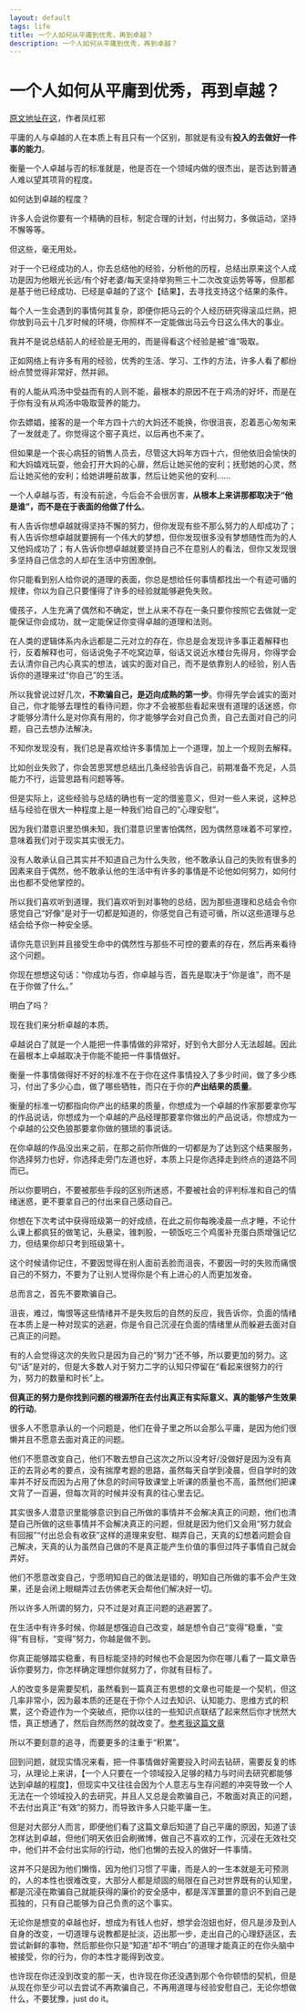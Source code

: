 ```yaml
---
layout: default
tags: life
title: 一个人如何从平庸到优秀，再到卓越？
description: 一个人如何从平庸到优秀，再到卓越？
---
```


# 一个人如何从平庸到优秀，再到卓越？ #

[原文地址在这](http://book.douban.com/subject/10484692/)，作者凤红邪

平庸的人与卓越的人在本质上有且只有一个区别，那就是有没有**投入的去做好一件事的能力**。

衡量一个人卓越与否的标准就是，他是否在一个领域内做的很杰出，是否达到普通人难以望其项背的程度。

如何达到卓越的程度？

许多人会说你要有一个精确的目标，制定合理的计划，付出努力，多做运动，坚持不懈等等。

但这些，毫无用处。

对于一个已经成功的人，你去总结他的经验，分析他的历程，总结出原来这个人成功是因为他眼光长远/有个好老婆/每天坚持举狗熊三十二次改变运势等等，但那都是基于他已经成功、已经是卓越的了这个【结果】，去寻找支持这个结果的条件。

每个人一生会遇到的事情何其复杂，即便你把马云的个人经历研究得滚瓜烂熟，把你放到马云十几岁时候的环境，你照样不一定能做出马云今日这么伟大的事业。

我并不是说总结前人的经验是无用的，而是得看这个经验是被“谁”吸取。

正如网络上有许多有用的经验，优秀的生活、学习、工作的方法，许多人看了都纷纷点赞觉得非常好，然并卵。

有的人能从鸡汤中受益而有的人则不能，最根本的原因不在于鸡汤的好坏，而是在于你有没有从鸡汤中吸取营养的能力。

你去嫖娼，接客的是一个年方四十六的大妈还不能换，你很沮丧，忍着恶心匆匆来了一发就走了。你觉得这个窑子真烂，以后再也不来了。

但如果是一个丧心病狂的销售人员去，尽管这大妈年方四十六，但他依旧会愉快的和大妈嬉戏玩耍，他会打开大妈的心扉，然后让她买他的安利；抚慰她的心灵，然后让她买他的安利；给她讲睡前故事，然后让她买他的安利……

一个人卓越与否，有没有前途，今后会不会很厉害，**从根本上来讲那都取决于“他是谁”，而不是在于表面的他做了什么**。

有人告诉你想卓越就得坚持不懈的努力，但你发现有些不那么努力的人却成功了；有人告诉你想卓越就要拥有一个伟大的梦想，但你发现很多没有梦想随性而为的人又他妈成功了；有人告诉你想卓越就要坚持自己不在意别人的看法，但你又发现很多坚持自己信念的人却在生活中穷困潦倒。

你只能看到别人给你说的道理的表面，你总是想给任何事情都找出一个有迹可循的规律，你以为自己只要懂得了许多的经验就能够避免失败。

傻孩子，人生充满了偶然和不确定，世上从来不存在一条只要你按照它去做就一定能保证你会成功，就一定能保证你变得卓越的道理和法则。

在人类的逻辑体系内永远都是二元对立的存在，你总是会发现许多事正着解释也行，反着解释也可，俗话说兔子不吃窝边草，俗话又说近水楼台先得月，你得学会去认清你自己内心真实的想法，诚实的面对自己，而不是依靠别人的经验，别人告诉你的道理来过“你自己”的生活。

所以我曾说过好几次，**不欺骗自己，是迈向成熟的第一步**。你得先学会诚实的面对自己，你才能够去理性的看待问题，你才不会被那些看起来很有道理的话迷惑，你才能够分清什么是对你真有用的，你才能够学会对自己负责，自己去面对自己的问题，自己去想办法解决。

不知你发现没有，我们总是喜欢给许多事情加上一个道理，加上一个规则去解释。

比如创业失败了，你会苦思冥想总结出几条经验告诉自己，前期准备不充足，人员能力不行，运营思路有问题等等。

但是实际上，这些经验与总结的确也有一定的借鉴意义，但对一些人来说，这种总结与经验在很大一种程度上是一种我们给自己的“心理安慰”。

因为我们潜意识里恐惧未知，我们潜意识里害怕偶然，因为偶然意味着不可掌控，意味着我们对于现实其实很无力。

没有人敢承认自己其实并不知道自己为什么失败，他不敢承认自己的失败有很多的因素来自于偶然，他不敢承认他的生活中有许多的事情是不论他如何努力，如何付出也都不受他掌控的。

所以我们喜欢听到道理，我们喜欢听到对事物的总结，因为那些道理和总结会令你感觉自己“好像”是对于一切都是知道的，你感觉自己有迹可循，所以这些道理与总结会给予你一种安全感。

请你先意识到并且接受生命中的偶然性与那些不可控的要素的存在，然后再来看待这个问题。

你现在想想这句话：“你成功与否，你卓越与否，首先是取决于“你是谁”，而不是在于你做了什么。”

明白了吗？

现在我们来分析卓越的本质。

卓越说白了就是一个人能把一件事情做的非常好，好到令大部分人无法超越。因此在最根本上卓越取决于你能不能把一件事情做好。

衡量一件事情做得好不好的标准不在于你在这件事情投入了多少时间，做了多少练习，付出了多少心血，做了哪些牺牲，而只在于你的**产出结果的质量**。

衡量的标准一切都指向你产出的结果的质量，你想成为一个卓越的作家那要拿你写的作品说话，你想成为一个卓越的产品经理那要拿你做出的产品说话，你想成为一个卓越的公交色狼那要拿你做的猥琐的事说话。

在你卓越的作品没出来之前，在那之前你所做的一切都是为了达到这个结果服务，你选择努力也好，你选择走旁门左道也好，本质上只是你选择走到终点的道路不同而已。

所以你要明白，不要被那些手段的区别所迷惑，不要被社会的评判标准和自己的情绪迷惑，更不要拿自己的付出来自己感动自己。

你想在下次考试中获得班级第一的好成绩，在此之前你每晚凌晨一点才睡，不论什么课上都疯狂的做笔记，头悬梁，锥刺股，一顿饭吃三个鸡蛋补充蛋白质增强记忆力，但结果你却只考到班级第十。

这个时候请你记住，不要因觉得在别人面前丢脸而沮丧，不要因一时的失败而痛恨自己的不努力，不要为了让别人觉得你是个有上进心的人而更加发奋。

总而言之，首先不要欺骗自己。

沮丧，难过，悔恨等这些情绪并不是失败后的自然的反应，我告诉你，负面的情绪在本质上是一种对现实的逃避，你是令自己沉浸在负面的情绪里从而躲避去面对自己真正的问题。

有的人会觉得这次的失败只是因为自己的“努力”还不够，所以要更加的努力。这句“话”是对的，但是大多数人对于努力二字的认知只停留在“看起来很努力的行为，努力的数量和时长”上。

**但真正的努力是你找到问题的根源所在去付出真正有实际意义、真的能够产生效果的行动**。

很多人不愿意承认的一个问题是，他们在骨子里之所以会那么平庸，是因为他们很懒并且不愿意去面对真正的问题。

他们不愿意改变自己，他们不敢去想自己这次之所以没考好/没做好是因为没有真正的去背必考的要点，没有揣摩考题的思路，虽然每天自学到凌晨，但自学时的效率并不好反而因为占用了休息的时间导致课堂上听课的质量也不高，虽然他们把课文背了一百遍，但每次背的时候并没有真的往心里去记。

其实很多人潜意识里能够意识到自己所做的事情并不会解决真正的问题，他们也清楚自己所做的这些事情并不会解决真正的问题，但就是因为他们又会用“努力就会有回报”“付出总会有收获”这样的道理来安慰、糊弄自己，天真的幻想着问题会自己解决，天真的认为虽然自己做的不是真正能产生价值的事但过阵子事情自己就会弄好。

他们不愿意改变自己，宁愿明知自己的做法是错的，明知自己所做的事不会产生效果，还是会闭上眼糊弄过去仿佛老天会帮他们解决好一切。

所以许多人所谓的努力，只不过是对真正问题的逃避罢了。

在生活中有许多时候，你越是想强迫自己改变，越是想令自己“变得”稳重，“变得”有目标，“变得”努力，你越是做不到。

你真正能够踏实稳重，有目标能坚持的时候也不会是因为你在哪儿看了一篇文章告诉你要努力，你怎样确定理想你就努力了，你就有目标了。

人的改变多是需要契机，虽然看到一篇真正有思想的文章也可能是一个契机，但这几率非常小，因为最本质的还是在于你个人过去知识、认知能力、思维方式的积累，这个奇迹作为一个突破点，把你以往的一些知识点联结了起来然后你才恍然大悟，真正想通了，然后自然而然的就改变了。[参考我这篇文章](http://www.zhihu.com/question/23182770/answer/67086745)

所以不要刻意的追寻，而要更多的注重于“积累”。

回到问题，就现实情况来看，把一件事情做好需要投入时间去钻研，需要反复的练习，从理论上来讲，【一个人只要在一个领域投入足够的精力与时间去研究都能够达到卓越的程度】，但现实中又往往会因为个人意志与生存问题的冲突导致一个人无法在一个领域投入的去研究，并且人又总是会欺骗自己，不敢面对真正的问题，不去付出真正“有效”的努力，而导致许多人只能平庸一生。

但是对大部分人而言，即便他们看了这篇文章后知道了自己平庸的原因，知道了该怎样达到卓越，但他们明天依旧会刷微博，做自己不喜欢的工作，沉浸在无效社交中，他们并不会付出实际的行动，他们也懒的去投入的做好一件事情。

这并不只是因为他们懒惰，因为他们习惯了平庸，而是人的一生本就是无可预测的，人的本性也很难改变，大部分人都是顽固的局限在自己对世界既有的认知里，都是沉浸在欺骗自己就能获得的廉价的安全感中，都是浑浑噩噩的意识不到自己是孤独的，只有自己能够为自己负责的这个事实。

无论你是想变的卓越也好，想成为有钱人也好，想学会泡妞也好，但凡是涉及到人自身的改变，一切道理与说教都是扯淡，迈出那一步，走出自己的心理舒适区，去尝试新鲜的事物，然后那些你只是“知道”却不“明白”的道理才能真正的在你头脑中被接受，你的行为，你的本性才能得到改变。

也许现在你还没到改变的那一天，也许现在你还没遇到那个令你顿悟的契机，但是从现在你至少可以去尝试不再欺骗自己，不再用道理与经验安慰自己，无论你想做什么，不要犹豫，just do it。
